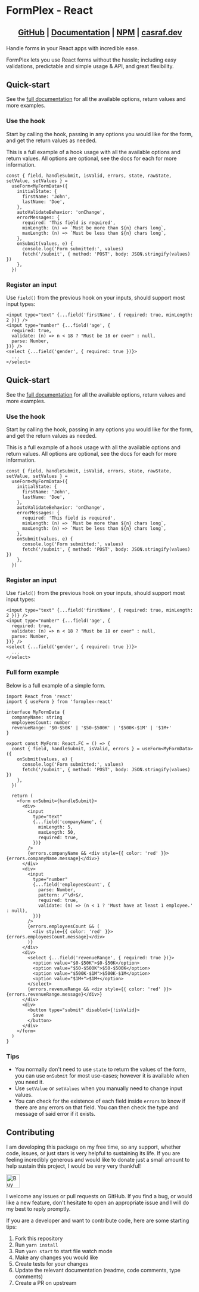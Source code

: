 # FormPlex - React

<h2 align="center">

[GitHub](https://github.com/chenasraf/formplex-react) |
[Documentation](https://casraf.dev/formplex-react) | [NPM](https://npmjs.com/package/formplex-react)
| [casraf.dev](https://casraf.dev)

</h2>

Handle forms in your React apps with incredible ease.

FormPlex lets you use React forms without the hassle; including easy validations, predictable and
simple usage & API, and great flexibility.

## Quick-start

See the [full documentation](https://chenasraf.github.io/formplex-react/) for all the available
options, return values and more examples.

### Use the hook

Start by calling the hook, passing in any options you would like for the form, and get the return
values as needed.

This is a full example of a hook usage with all the available options and return values. All options
are optional, see the docs for each for more information.

```tsx
const { field, handleSubmit, isValid, errors, state, rawState, setValue, setValues } =
  useForm<MyFormData>({
    initialState: {
      firstName: 'John',
      lastName: 'Doe',
    },
    autoValidateBehavior: 'onChange',
    errorMessages: {
      required: 'This field is required',
      minLength: (n) => `Must be more than ${n} chars long`,
      maxLength: (n) => `Must be less than ${n} chars long`,
    },
    onSubmit(values, e) {
      console.log('Form submitted:', values)
      fetch('/submit', { method: 'POST', body: JSON.stringify(values) })
    },
  })
```

### Register an input

Use `field()` from the previous hook on your inputs, should support most input types:

```tsx
<input type="text" {...field('firstName', { required: true, minLength: 2 })} />
<input type="number" {...field('age', {
  required: true,
  validate: (n) => n < 18 ? "Must be 18 or over" : null,
  parse: Number,
})} />
<select {...field('gender', { required: true })}>
  ...
</select>
```

## Quick-start

See the [full documentation](https://chenasraf.github.io/formplex-react/) for all the available
options, return values and more examples.

### Use the hook

Start by calling the hook, passing in any options you would like for the form, and get the return
values as needed.

This is a full example of a hook usage with all the available options and return values. All options
are optional, see the docs for each for more information.

```tsx
const { field, handleSubmit, isValid, errors, state, rawState, setValue, setValues } =
  useForm<MyFormData>({
    initialState: {
      firstName: 'John',
      lastName: 'Doe',
    },
    autoValidateBehavior: 'onChange',
    errorMessages: {
      required: 'This field is required',
      minLength: (n) => `Must be more than ${n} chars long`,
      maxLength: (n) => `Must be less than ${n} chars long`,
    },
    onSubmit(values, e) {
      console.log('Form submitted:', values)
      fetch('/submit', { method: 'POST', body: JSON.stringify(values) })
    },
  })
```

### Register an input

Use `field()` from the previous hook on your inputs, should support most input types:

```tsx
<input type="text" {...field('firstName', { required: true, minLength: 2 })} />
<input type="number" {...field('age', {
  required: true,
  validate: (n) => n < 18 ? "Must be 18 or over" : null,
  parse: Number,
})} />
<select {...field('gender', { required: true })}>
  ...
</select>
```

### Full form example

Below is a full example of a simple form.

```tsx
import React from 'react'
import { useForm } from 'formplex-react'

interface MyFormData {
  companyName: string
  employeesCount: number
  revenueRange: '$0-$50K' | '$50-$500K' | '$500K-$1M' | '$1M+'
}

export const MyForm: React.FC = () => {
  const { field, handleSubmit, isValid, errors } = useForm<MyFormData>({
    onSubmit(values, e) {
      console.log('Form submitted:', values)
      fetch('/submit', { method: 'POST', body: JSON.stringify(values) })
    },
  })

  return (
    <form onSubmit={handleSubmit}>
      <div>
        <input
          type="text"
          {...field('companyName', {
            minLength: 5,
            maxLength: 50,
            required: true,
          })}
        />
        {errors.companyName && <div style={{ color: 'red' }}>{errors.companyName.message}</div>}
      </div>
      <div>
        <input
          type="number"
          {...field('employeesCount', {
            parse: Number,
            pattern: /^\d+$/,
            required: true,
            validate: (n) => (n < 1 ? 'Must have at least 1 employee.' : null),
          })}
        />
        {errors.employeesCount && (
          <div style={{ color: 'red' }}>{errors.employeesCount.message}</div>
        )}
      </div>
      <div>
        <select {...field('revenueRange', { required: true })}>
          <option value="$0-$50K">$0-$50K</option>
          <option value="$50-$500K">$50-$500K</option>
          <option value="$500K-$1M">$500K-$1M</option>
          <option value="$1M+">$1M+</option>
        </select>
        {errors.revenueRange && <div style={{ color: 'red' }}>{errors.revenueRange.message}</div>}
      </div>
      <div>
        <button type="submit" disabled={!isValid}>
          Save
        </button>
      </div>
    </form>
  )
}
```

### Tips

- You normally don't need to use `state` to return the values of the form, you can use `onSubmit`
  for most use-cases; however it is available when you need it.
- Use `setValue` or `setValues` when you manually need to change input values.
- You can check for the existence of each field inside `errors` to know if there are any errors on
  that field. You can then check the type and message of said error if it exists.

## Contributing

I am developing this package on my free time, so any support, whether code, issues, or just stars is
very helpful to sustaining its life. If you are feeling incredibly generous and would like to donate
just a small amount to help sustain this project, I would be very very thankful!

<a href='https://ko-fi.com/casraf' target='_blank'>
  <img height='36' style='border:0px;height:36px;'
    src='https://cdn.ko-fi.com/cdn/kofi1.png?v=3'
    alt='Buy Me a Coffee at ko-fi.com' />
</a>

I welcome any issues or pull requests on GitHub. If you find a bug, or would like a new feature,
don't hesitate to open an appropriate issue and I will do my best to reply promptly.

If you are a developer and want to contribute code, here are some starting tips:

1. Fork this repository
2. Run `yarn install`
3. Run `yarn start` to start file watch mode
4. Make any changes you would like
5. Create tests for your changes
6. Update the relevant documentation (readme, code comments, type comments)
7. Create a PR on upstream
